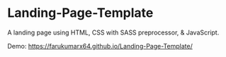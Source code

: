 # Landing-Page-Template
A landing page using HTML, CSS with SASS preprocessor, & JavaScript.

Demo: https://farukumarx64.github.io/Landing-Page-Template/
